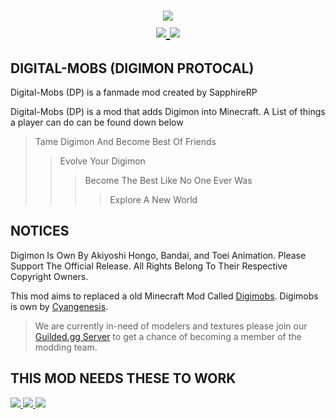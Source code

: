<h1 align="center">
    <img src="https://i.imgur.com/nbv6vde.png">
    <br>
    <a href="https://modrinth.com/mod/digital-mobs(dp)">
        <img src="https://img.shields.io/badge/-Modrinth-gray?style=for-the-badge&labelColor=blue&labelWidth=15&logo=appveyor&logoColor=white">
    <a href="">
        <img src="https://img.shields.io/badge/-Mod Version 0.0.3 Dev Build-gray?style=for-the-badge&labelColor=blue&labelWidth=15&logo=appveyor&logoColor=white">
    </a>
</h1>
    
## DIGITAL-MOBS (DIGIMON PROTOCAL)
Digital-Mobs (DP) is a fanmade mod created by SapphireRP

Digital-Mobs (DP) is a mod that adds Digimon into Minecraft.
A List of things a player can do can be found down below

>Tame Digimon And Become Best Of Friends
>>Evolve Your Digimon
>>>Become The Best Like No One Ever Was
>>>>Explore A New World

## NOTICES
Digimon Is Own By Akiyoshi Hongo, Bandai, and Toei Animation. Please Support The Official Release.
All Rights Belong To Their Respective Copyright Owners.

This mod aims to replaced a old Minecraft Mod Called [Digimobs](https://www.curseforge.com/minecraft/mc-mods/digimobs).
Digimobs is own by [Cyangenesis](https://www.curseforge.com/members/cyangenesis/).


>We are currently in-need of modelers and textures please join our [Guilded.gg Server](https://www.guilded.gg/i/E0LdPJqE) to get a chance of becoming a member of the modding team.

## THIS MOD NEEDS THESE TO WORK
   <a href="https://fabricmc.net/">
        <img src="https://img.shields.io/badge/-FabricMC-gray?style=for-the-badge&labelColor=blue&labelWidth=15&logo=appveyor&logoColor=white">
    <a>
   <a href="https://github.com/bernie-g/geckolib">
        <img src="https://img.shields.io/badge/-GeckoLib-gray?style=for-the-badge&labelColor=blue&labelWidth=15&logo=appveyor&logoColor=white">
    <a>
   <a href="https://github.com/wisp-forest/owo-lib">
        <img src="https://img.shields.io/badge/-OWOLib-gray?style=for-the-badge&labelColor=blue&labelWidth=15&logo=appveyor&logoColor=white">
    <a>
